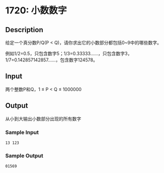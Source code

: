 # 1720: 小数数字
## Description
给定一个真分数P/Q(P < Q)，请你求出它的小数部分都包括0~9中的哪些数字。  

例如1/2=0.5，只包含数字5；1/3=0.33333……，只包含数字3，1/7=0.142857142857……，包含数字124578。

## Input
两个整数P和Q，1 ≤ P < Q ≤ 1000000

## Output
从小到大输出小数部分出现的所有数字

### Sample Input
```
13 123
```
### Sample Output
```
01569
```